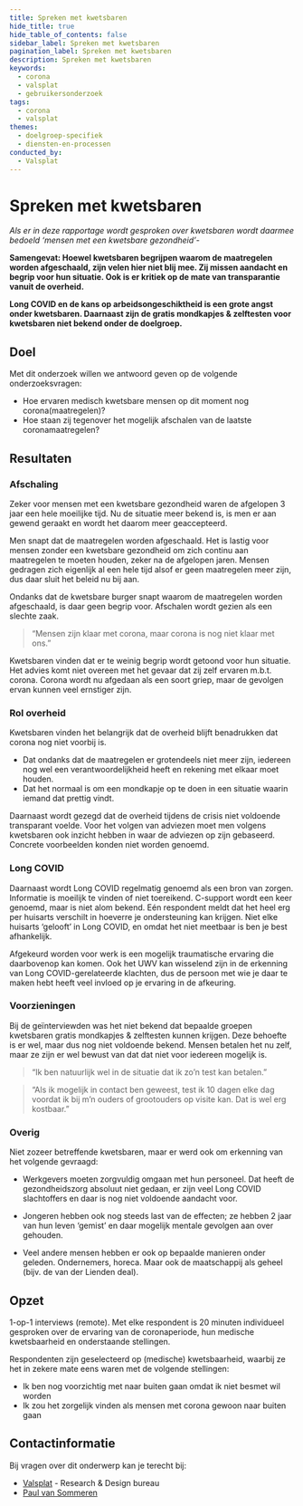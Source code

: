 ```yaml
---
title: Spreken met kwetsbaren
hide_title: true
hide_table_of_contents: false
sidebar_label: Spreken met kwetsbaren
pagination_label: Spreken met kwetsbaren
description: Spreken met kwetsbaren
keywords:
  - corona
  - valsplat
  - gebruikersonderzoek
tags:
  - corona
  - valsplat
themes:
  - doelgroep-specifiek
  - diensten-en-processen
conducted_by:
  - Valsplat
---
```


<!-- @license CC0-1.0 -->

# Spreken met kwetsbaren

_Als er in deze rapportage wordt gesproken over kwetsbaren wordt daarmee bedoeld ‘mensen met een kwetsbare gezondheid’_-

**Samengevat: Hoewel kwetsbaren begrijpen waarom de maatregelen worden afgeschaald, zijn velen hier niet blij mee. Zij missen aandacht en begrip voor hun situatie. Ook is er kritiek op de mate van transparantie vanuit de overheid.**

**Long COVID en de kans op arbeidsongeschiktheid is een grote angst onder kwetsbaren. Daarnaast zijn de gratis mondkapjes & zelftesten voor kwetsbaren niet bekend onder de doelgroep.**

## Doel

Met dit onderzoek willen we antwoord geven op de volgende onderzoeksvragen:

- Hoe ervaren medisch kwetsbare mensen op dit moment nog corona(maatregelen)?
- Hoe staan zij tegenover het mogelijk afschalen van de laatste coronamaatregelen?

## Resultaten

### Afschaling

Zeker voor mensen met een kwetsbare gezondheid waren de afgelopen 3 jaar een hele moeilijke tijd. Nu de situatie meer bekend is, is men er aan gewend geraakt en wordt het daarom meer geaccepteerd.

Men snapt dat de maatregelen worden afgeschaald. Het is lastig voor mensen zonder een kwetsbare gezondheid om zich continu aan maatregelen te moeten houden, zeker na de afgelopen jaren. Mensen gedragen zich eigenlijk al een hele tijd alsof er geen maatregelen meer zijn, dus daar sluit het beleid nu bij aan.

Ondanks dat de kwetsbare burger snapt waarom de maatregelen worden afgeschaald, is daar geen begrip voor. Afschalen wordt gezien als een slechte zaak.

> “Mensen zijn klaar met corona, maar corona is nog niet klaar met ons.”

Kwetsbaren vinden dat er te weinig begrip wordt getoond voor hun situatie. Het advies komt niet overeen met het gevaar dat zij zelf ervaren m.b.t. corona. Corona wordt nu afgedaan als een soort griep, maar de gevolgen ervan kunnen veel ernstiger zijn.

### Rol overheid

Kwetsbaren vinden het belangrijk dat de overheid blijft benadrukken dat corona nog niet voorbij is.

- Dat ondanks dat de maatregelen er grotendeels niet meer zijn, iedereen nog wel een verantwoordelijkheid heeft en rekening met elkaar moet houden.
- Dat het normaal is om een mondkapje op te doen in een situatie waarin iemand dat prettig vindt.

Daarnaast wordt gezegd dat de overheid tijdens de crisis niet voldoende transparant voelde. Voor het volgen van adviezen moet men volgens kwetsbaren ook inzicht hebben in waar de adviezen op zijn gebaseerd. Concrete voorbeelden konden niet worden genoemd.

### Long COVID

Daarnaast wordt Long COVID regelmatig genoemd als een bron van zorgen. Informatie is moeilijk te vinden of niet toereikend. C-support wordt een keer genoemd, maar is niet alom bekend. Eén respondent meldt dat het heel erg per huisarts verschilt in hoeverre je ondersteuning kan krijgen. Niet elke huisarts ‘gelooft’ in Long COVID, en omdat het niet meetbaar is ben je best afhankelijk.

Afgekeurd worden voor werk is een mogelijk traumatische ervaring die daarbovenop kan komen. Ook het UWV kan wisselend zijn in de erkenning van Long COVID-gerelateerde klachten, dus de persoon met wie je daar te maken hebt heeft veel invloed op je ervaring in de afkeuring.

### Voorzieningen

Bij de geïnterviewden was het niet bekend dat bepaalde groepen kwetsbaren gratis mondkapjes & zelftesten kunnen krijgen. Deze behoefte is er wel, maar dus nog niet voldoende bekend. Mensen betalen het nu zelf, maar ze zijn er wel bewust van dat dat niet voor iedereen mogelijk is.

> “Ik ben natuurlijk wel in de situatie dat ik zo’n test kan betalen.”

> “Als ik mogelijk in contact ben geweest, test ik 10 dagen elke dag voordat ik bij m’n ouders of grootouders op visite kan. Dat is wel erg kostbaar.”

### Overig

Niet zozeer betreffende kwetsbaren, maar er werd ook om erkenning van het volgende gevraagd:

- Werkgevers moeten zorgvuldig omgaan met hun personeel. Dat heeft de gezondheidszorg absoluut niet gedaan, er zijn veel Long COVID slachtoffers en daar is nog niet voldoende aandacht voor.

- Jongeren hebben ook nog steeds last van de effecten; ze hebben 2 jaar van hun leven ‘gemist’ en daar mogelijk mentale gevolgen aan over gehouden.

- Veel andere mensen hebben er ook op bepaalde manieren onder geleden. Ondernemers, horeca. Maar ook de maatschappij als geheel (bijv. de van der Lienden deal).

## Opzet

1-op-1 interviews (remote). Met elke respondent is 20 minuten individueel gesproken over de ervaring van de coronaperiode, hun medische kwetsbaarheid en onderstaande stellingen.

Respondenten zijn geselecteerd op (medische) kwetsbaarheid, waarbij ze het in zekere mate eens waren met de volgende stellingen:

- Ik ben nog voorzichtig met naar buiten gaan omdat ik niet besmet wil worden
- Ik zou het zorgelijk vinden als mensen met corona gewoon naar buiten gaan

## Contactinformatie

Bij vragen over dit onderwerp kan je terecht bij:

- [Valsplat](https://www.valsplat.nl) - Research & Design bureau
- [Paul van Sommeren](mailto:paul@valsplat.nl)
